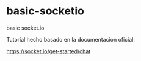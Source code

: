 # basic-socketio
basic socket.io

Tutorial hecho basado en la documentacion oficial:

https://socket.io/get-started/chat